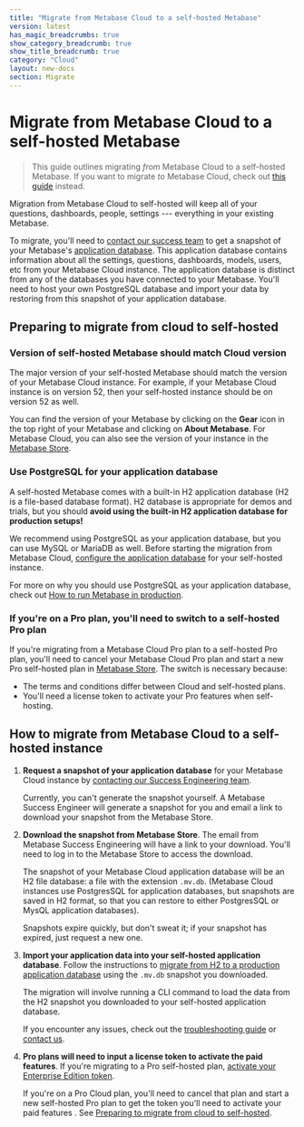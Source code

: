 ```yaml
---
title: "Migrate from Metabase Cloud to a self-hosted Metabase"
version: latest
has_magic_breadcrumbs: true
show_category_breadcrumb: true
show_title_breadcrumb: true
category: "Cloud"
layout: new-docs
section: Migrate
---
```


# Migrate from Metabase Cloud to a self-hosted Metabase

> This guide outlines migrating _from_ Metabase Cloud to a self-hosted Metabase. If you want to migrate _to_ Metabase Cloud, check out [this guide](./guide.md) instead.

Migration from Metabase Cloud to self-hosted will keep all of your questions, dashboards, people, settings --- everything in your existing Metabase.

To migrate, you'll need to [contact our success team](https://www.metabase.com/help-premium) to get a snapshot of your Metabase's [application database](../../installation-and-operation/migrating-from-h2.md#metabases-application-database). This application database contains information about all the settings, questions, dashboards, models, users, etc from your Metabase Cloud instance. The application database is distinct from any of the databases you have connected to your Metabase. You'll need to host your own PostgreSQL database and import your data by restoring from this snapshot of your application database.

## Preparing to migrate from cloud to self-hosted

### Version of self-hosted Metabase should match Cloud version

The major version of your self-hosted Metabase should match the version of your Metabase Cloud instance. For example, if your Metabase Cloud instance is on version 52, then your self-hosted instance should be on version 52 as well.

You can find the version of your Metabase by clicking on the **Gear** icon in the top right of your Metabase and clicking on **About Metabase**. For Metabase Cloud, you can also see the version of your instance in the [Metabase Store](https://store.metabase.com).

### Use PostgreSQL for your application database

A self-hosted Metabase comes with a built-in H2 application database (H2 is a file-based database format). H2 database is appropriate for demos and trials, but you should **avoid using the built-in H2 application database for production setups!**

We recommend using PostgreSQL as your application database, but you can use MySQL or MariaDB as well. Before starting the migration from Metabase Cloud, [configure the application database](../../installation-and-operation/configuring-application-database.md) for your self-hosted instance.

For more on why you should use PostgreSQL as your application database, check out [How to run Metabase in production](https://www.metabase.com/learn/metabase-basics/administration/administration-and-operation/metabase-in-production).

### If you're on a Pro plan, you'll need to switch to a self-hosted Pro plan

If you're migrating from a Metabase Cloud Pro plan to a self-hosted Pro plan, you'll need to cancel your Metabase Cloud Pro plan and start a new Pro self-hosted plan in [Metabase Store](https://store.metabase.com). The switch is necessary because:

- The terms and conditions differ between Cloud and self-hosted plans.
- You'll need a license token to activate your Pro features when self-hosting.

## How to migrate from Metabase Cloud to a self-hosted instance

1. **Request a snapshot of your application database** for your Metabase Cloud instance by [contacting our Success Engineering team](https://www.metabase.com/help-premium).

   Currently, you can't generate the snapshot yourself. A Metabase Success Engineer will generate a snapshot for you and email a link to download your snapshot from the Metabase Store.

2. **Download the snapshot from Metabase Store**. The email from Metabase Success Engineering will have a link to your download. You'll need to log in to the Metabase Store to access the download.

   The snapshot of your Metabase Cloud application database will be an H2 file database: a file with the extension `.mv.db`. (Metabase Cloud instances use PostgresSQL for application databases, but snapshots are saved in H2 format, so that you can restore to either PostgresSQL or MysQL application databases).

   Snapshots expire quickly, but don't sweat it; if your snapshot has expired, just request a new one.

3. **Import your application data into your self-hosted application database**. Follow the instructions to [migrate from H2 to a production application database](../../installation-and-operation/migrating-from-h2.md) using the `.mv.db` snapshot you downloaded.

   The migration will involve running a CLI command to load the data from the H2 snapshot you downloaded to your self-hosted application database.

   If you encounter any issues, check out the [troubleshooting guide](../../troubleshooting-guide/loading-from-h2.md) or [contact us](https://www.metabase.com/help-premium).

4. **Pro plans will need to input a license token to activate the paid features**. If you're migrating to a Pro self-hosted plan, [activate your Enterprise Edition token](../../installation-and-operation/activating-the-enterprise-edition.md).

   If you're on a Pro Cloud plan, you'll need to cancel that plan and start a new self-hosted Pro plan to get the token you'll need to activate your paid features . See [Preparing to migrate from cloud to self-hosted](#preparing-to-migrate-from-cloud-to-self-hosted).
